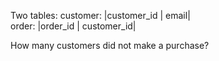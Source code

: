 Two tables:
customer: |customer_id | email|  
order:    |order_id | customer_id|  

How many customers did not make a purchase?
